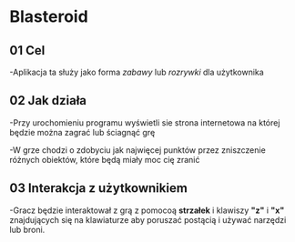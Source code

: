 # Blasteroid

## **01** Cel

-Aplikacja ta służy jako forma _zabawy_ lub _rozrywki_ dla użytkownika

## **02** Jak działa

-Przy urochomieniu programu wyświetli sie strona internetowa na której będzie można zagrać lub ściagnąć grę

-W grze chodzi o zdobyciu jak najwięcej punktów przez zniszczenie różnych obiektów, które będą miały moc cię zranić

## **03** Interakcja z użytkownikiem

-Gracz będzie interaktował z grą z pomocoą **strzałek** i klawiszy **"z"** i **"x"** znajdujących się na klawiaturze aby poruszać postącią i
używać narzędzi lub broni.
